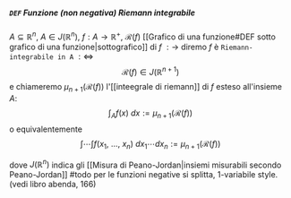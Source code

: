 ##### `DEF` Funzione (non negativa) Riemann integrabile
$A \subseteq \mathbb{R}^n$, $A \in J(\mathbb{R} ^n)$, $f: A \to \mathbb{R}^+$, $\mathcal{R}(f)$ [[Grafico di una funzione#DEF sotto grafico di una funzione|sottografico]] di $f$  $:\rightarrow$  diremo $f$ è  `Riemann-integrabile in A` $:\Leftrightarrow$
$$\mathcal{R}(f) \in J(\mathbb{R} ^{n+1})$$
e chiameremo $\mu_{n+1}(\mathcal{R}(f))$ l'[[inteegrale di riemann]] di $f$ esteso all'insieme $A$:
$$
\int_Af(x)\ dx := \mu_{n+1}(\mathcal{R}(f))
$$
o equivalentemente
$$\int \cdots \int f(x_1,\ \ldots,\ x_n)\ dx_1\cdots dx_n := \mu_{n+1}(\mathcal{R}(f))$$

dove $J(\mathbb{R} ^n)$ indica gli [[Misura di Peano-Jordan|insiemi misurabili secondo Peano-Jordan]]
#todo per le funzioni negative si splitta, 1-variabile style. (vedi libro abenda, 166)